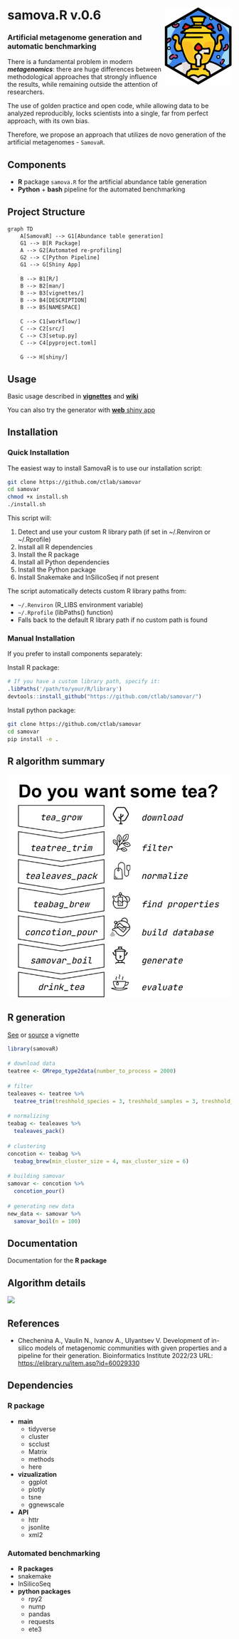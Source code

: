 # samova.R v.0.6 <a href=""><img src="data/img/logos/logo_stable.png" align="right" width="150" ></a> 
### Artificial metagenome generation and automatic benchmarking

There is a fundamental problem in modern ***metagenomics***: there are huge differences between methodological approaches that strongly influence the results, while remaining outside the attention of researchers. 

The use of golden practice and open code, while allowing data to be analyzed reproducibly, locks scientists into a single, far from perfect approach, with its own bias.

Therefore, we propose an approach that utilizes de novo generation of the artificial metagenomes - `SamovaR`.

## Components

- **R** package `samova.R` for the artificial abundance table generation
- **Python** + **bash** pipeline for the automated benchmarking

## Project Structure

```mermaid
graph TD
    A[SamovaR] --> G1[Abundance table generation]
    G1 --> B[R Package]
    A --> G2[Automated re-profiling]
    G2 --> C[Python Pipeline]
    G1 --> G[Shiny App]

    B --> B1[R/]
    B --> B2[man/]
    B --> B3[vignettes/]
    B --> B4[DESCRIPTION]
    B --> B5[NAMESPACE]

    C --> C1[workflow/]
    C --> C2[src/]
    C --> C3[setup.py]
    C --> C4[pyproject.toml]

    G --> H[shiny/]
```

## Usage
Basic usage described in <a href="./vignettes">**vignettes**</a> and <a href="https://github.com/ctlab/samovar/wiki">**wiki**</a>

You can also try the generator with <a href="https://dsmutin.shinyapps.io/samovaR/">**web** shiny app</a>

## Installation

### Quick Installation
The easiest way to install SamovaR is to use our installation script:

```bash
git clone https://github.com/ctlab/samovar
cd samovar
chmod +x install.sh
./install.sh
```

This script will:
1. Detect and use your custom R library path (if set in ~/.Renviron or ~/.Rprofile)
2. Install all R dependencies
3. Install the R package
4. Install all Python dependencies
5. Install the Python package
6. Install Snakemake and InSilicoSeq if not present

The script automatically detects custom R library paths from:
- `~/.Renviron` (R_LIBS environment variable)
- `~/.Rprofile` (libPaths() function)
- Falls back to the default R library path if no custom path is found

### Manual Installation

If you prefer to install components separately:

Install R package:

```r
# If you have a custom library path, specify it:
.libPaths('/path/to/your/R/library')
devtools::install_github("https://github.com/ctlab/samovar/")
```

Install python package:

```bash
git clone https://github.com/ctlab/samovar
cd samovar
pip install -e .
```

## R algorithm summary
<img src="data/img/additional/algo.png">


## R generation

<a href="https://github.com/ctlab/samovar/samovaR.pdf">See</a> or <a href="vignettes/samovar-basic.Rmd">source</a> a vignette

``` r
library(samovaR)

# download data
teatree <- GMrepo_type2data(number_to_process = 2000)

# filter
tealeaves <- teatree %>%
  teatree_trim(treshhold_species = 3, treshhold_samples = 3, treshhold_amount = 10^(-3))

# normalizing
teabag <- tealeaves %>%
  tealeaves_pack()

# clustering
concotion <- teabag %>%
  teabag_brew(min_cluster_size = 4, max_cluster_size = 6)

# building samovar
samovar <- concotion %>%
  concotion_pour()

# generating new data
new_data <- samovar %>%
  samovar_boil(n = 100)
```

## Documentation
<a src="https://github.com/ctlab/samovar/blob/main/samovaR_man.pdf">Documentation</a> for the **R package**

## Algorithm details
<img src="data/img/additional/details.png">

## References
- Chechenina А., Vaulin N., Ivanov A., Ulyantsev V. Development of in-silico models of metagenomic communities with given properties and a pipeline for their generation. Bioinformatics Institute 2022/23 URL: https://elibrary.ru/item.asp?id=60029330


## Dependencies
### R package
- **main**
  - tidyverse
  - cluster
  - scclust
  - Matrix
  - methods
  - here
- **vizualization** 
  - ggplot
  - plotly
  - tsne
  - ggnewscale
- **API**
  - httr
  - jsonlite
  - xml2


### Automated benchmarking
- **R packages**
- snakemake
- InSilicoSeq
- **python packages**
  - rpy2
  - nump
  - pandas
  - requests
  - ete3
